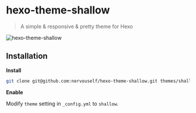 # hexo-theme-shallow

> A simple & responsive & pretty theme for Hexo

![hexo-theme-shallow](http://p1.bqimg.com/4851/d89c8356b7caa901.png)

## Installation

**Install**

```bash
git clone git@github.com:nervouself/hexo-theme-shallow.git themes/shallow
```

**Enable**

Modify `theme` setting in `_config.yml` to `shallow`.
